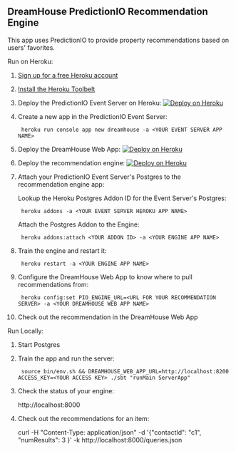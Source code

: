 DreamHouse PredictionIO Recommendation Engine
---------------------------------------------

This app uses PredictionIO to provide property recommendations based on users' favorites.

Run on Heroku:

1. [Sign up for a free Heroku account](https://heroku.com/signup)
1. [Install the Heroku Toolbelt](https://toolbelt.heroku.com)
1. Deploy the PredictionIO Event Server on Heroku: [![Deploy on Heroku](https://www.herokucdn.com/deploy/button.png)](https://heroku.com/deploy?template=https://github.com/jamesward/pio-eventserver-heroku)
1. Create a new app in the PredictionIO Event Server:

        heroku run console app new dreamhouse -a <YOUR EVENT SERVER APP NAME>

1. Deploy the DreamHouse Web App: [![Deploy on Heroku](https://www.herokucdn.com/deploy/button.png)](https://heroku.com/deploy?template=https://github.com/dreamhouseapp/dreamhouse-web-app/tree/pio)
1. Deploy the recommendation engine: [![Deploy on Heroku](https://www.herokucdn.com/deploy/button.svg)](https://heroku.com/deploy?template=https://github.com/dreamhouseapp/dreamhouse-pio)
1. Attach your PredictionIO Event Server's Postgres to the recommendation engine app:

    Lookup the Heroku Postgres Addon ID for the Event Server's Postgres:
    
        heroku addons -a <YOUR EVENT SERVER HEROKU APP NAME>
    
    Attach the Postgres Addon to the Engine:
    
        heroku addons:attach <YOUR ADDON ID> -a <YOUR ENGINE APP NAME>

1. Train the engine and restart it:

        heroku restart -a <YOUR ENGINE APP NAME>

1. Configure the DreamHouse Web App to know where to pull recommendations from:

        heroku config:set PIO_ENGINE_URL=<URL FOR YOUR RECOMMENDATION SERVER> -a <YOUR DREAMHOUSE WEB APP NAME>

1. Check out the recommendation in the DreamHouse Web App


Run Locally:

1. Start Postgres
1. Train the app and run the server:

        source bin/env.sh && DREAMHOUSE_WEB_APP_URL=http://localhost:8200 ACCESS_KEY=<YOUR ACCESS KEY> ./sbt "runMain ServerApp"

1. Check the status of your engine:

    http://localhost:8000

1. Check out the recommendations for an item:

    curl -H "Content-Type: application/json" -d '{"contactId": "c1", "numResults": 3 }' -k http://localhost:8000/queries.json
